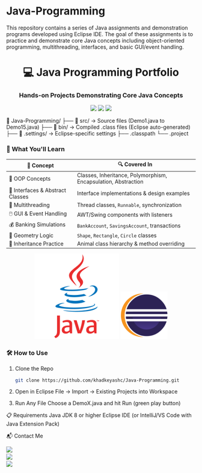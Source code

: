# Java-Programming
This repository contains a series of Java assignments and demonstration programs developed using Eclipse IDE. The goal of these assignments is to practice and demonstrate core Java concepts including object-oriented programming, multithreading, interfaces, and basic GUI/event handling.

<h1 align="center">💻 Java Programming Portfolio</h1>
<h3 align="center">Hands-on Projects Demonstrating Core Java Concepts</h3>

<p align="center">
  <img src="https://img.shields.io/badge/Language-Java-orange?style=for-the-badge&logo=java" />
  <img src="https://img.shields.io/badge/IDE-Eclipse-blue?style=for-the-badge&logo=eclipse-ide" />
  <img src="https://img.shields.io/badge/Projects-15+-brightgreen?style=for-the-badge" />
</p>

📁 Java-Programming/
├── 📁 src/ → Source files (Demo1.java to Demo15.java)
├── 📁 bin/ → Compiled .class files (Eclipse auto-generated)
├── 📁 .settings/ → Eclipse-specific settings
├── .classpath
└── .project

### 🚀 What You'll Learn

| 🔹 Concept | 🔍 Covered In |
|-----------|----------------|
| 🧠 OOP Concepts | Classes, Inheritance, Polymorphism, Encapsulation, Abstraction |
| 🔗 Interfaces & Abstract Classes | Interface implementations & design examples |
| 🔄 Multithreading | Thread classes, `Runnable`, synchronization |
| 🖱️ GUI & Event Handling | AWT/Swing components with listeners |
| 💰 Banking Simulations | `BankAccount`, `SavingsAccount`, transactions |
| 📐 Geometry Logic | `Shape`, `Rectangle`, `Circle` classes |
| 🐶 Inheritance Practice | Animal class hierarchy & method overriding |


<p align="center">
  <img src="https://raw.githubusercontent.com/devicons/devicon/master/icons/java/java-original-wordmark.svg" width="45%" />
  <img src="https://raw.githubusercontent.com/devicons/devicon/master/icons/eclipse/eclipse-original.svg" width="25%" />
</p>

### 🛠️ How to Use

1. Clone the Repo  
   ```bash
   git clone https://github.com/khadkeyashc/Java-Programming.git
2. Open in Eclipse
File → Import → Existing Projects into Workspace

3. Run Any File
Choose a DemoX.java and hit Run (green play button)


📋 Requirements
Java JDK 8 or higher
Eclipse IDE (or IntelliJ/VS Code with Java Extension Pack)

📬 Contact Me
<p align="left"> <a href="mailto:khadkeyash88@gmail.com"><img src="https://img.shields.io/badge/Gmail-khadkeyash88@gmail.com-red?style=flat&logo=gmail"></a><br> <a href="https://www.linkedin.com/in/yash-khadke-87394a227/"><img src="https://img.shields.io/badge/LinkedIn-Yash%20Khadke-blue?style=flat&logo=linkedin"></a><br> <a href="https://github.com/khadkeyashc"><img src="https://img.shields.io/badge/GitHub-khadkeyashc-black?style=flat&logo=github"></a> </p>
